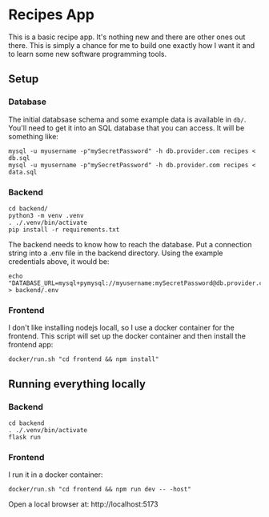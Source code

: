 # Recipes App
This is a basic recipe app.  It's nothing new and there are other ones out there.  This is simply a chance for me to build one exactly how I want it and to learn some new software programming tools.

## Setup

### Database
The initial databsase schema and some example data is available in `db/`.  You'll need to get it into an SQL database that you can access.  It will be something like:
```
mysql -u myusername -p"mySecretPassword" -h db.provider.com recipes < db.sql
mysql -u myusername -p"mySecretPassword" -h db.provider.com recipes < data.sql
```

### Backend
```
cd backend/
python3 -m venv .venv
. ./.venv/bin/activate
pip install -r requirements.txt
```
The backend needs to know how to reach the database.  Put a connection string into a .env file in the backend directory.  Using the example credentials above, it would be:
```
echo "DATABASE_URL=mysql+pymysql://myusername:mySecretPassword@db.provider.com:3306/recipes" > backend/.env
```

### Frontend
I don't like installing nodejs locall, so I use a docker container for the frontend.  This script will set up the docker container and then install the frontend app:
```
docker/run.sh "cd frontend && npm install"
```

## Running everything locally

### Backend
```
cd backend
. ./.venv/bin/activate
flask run
```
### Frontend
I run it in a docker container:
```
docker/run.sh "cd frontend && npm run dev -- -host"
```
Open a local browser at: http://localhost:5173
